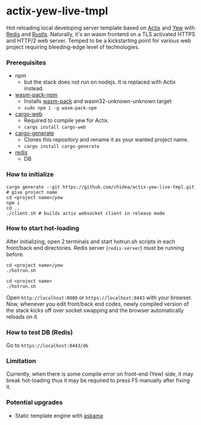 # actix-yew-live-tmpl
Hot reloading local developing server template based on [Actix](https://actix.rs) and [Yew](https://github.com/yewstack/yew) with [Redis](https://redis.io/) and [Rustls](https://github.com/ctz/rustls).
Naturally, it's an wasm frontend on a TLS activated HTTPS and HTTP/2 web server.
Temped to be a kickstarting point for various web project requiring bleeding-edge level of technologies.

### Prerequisites
- npm
  - but the stack does not run on nodejs. It is replaced with Actix instead.
- [wasm-pack-npm](https://www.npmjs.com/package/wasm-pack-npm)
  - Installs [wasm-pack](https://www.npmjs.com/package/wasm-pack-npm) and wasm32-unknown-unknown target
  - `sudo npm i -g wasm-pack-npm`
- [cargo-web](https://crates.io/crates/cargo-web)
  - Required to compile yew for Actix.
  - `cargo install cargo-web`
- [cargo-generate](https://crates.io/crates/cargo-generate)
  - Clones this repository and rename it as your wanted project name.
  - `cargo install cargo-generate`
- [redis](https://redis.io)
  - DB

### How to initialize
```
cargo generate --git https://github.com/chidea/actix-yew-live-tmpl.git
# give project name
cd <project name>/yew
npm i
cd ..
./client.sh # builds actix websocket client in release mode
```

### How to start hot-loading
After initializing, open 2 terminals and start hotrun.sh scripts in each front/back end directories.
Redis server (`redis-server`) must be running before.

```
cd <project name>/yew
./hotrun.sh
```

```
cd <project name>
./hotrun.sh
```

Open `http://localhost:8000` or `https://localhost:8443` with your browser.
Now, whenever you edit front/back end codes, newly compiled version of the stack kicks off over socket swapping and the browser automatically reloads on it.

### How to test DB (Redis)
Go to `https://localhost:8443/db`

### Limitation
Currently, when there is some compile error on front-end (Yew) side, it may break hot-loading thus it may be required to press F5 manually after fixing it.

### Potential upgrades
- Static template engine with [askama](https://crates.io/crates/askama)
